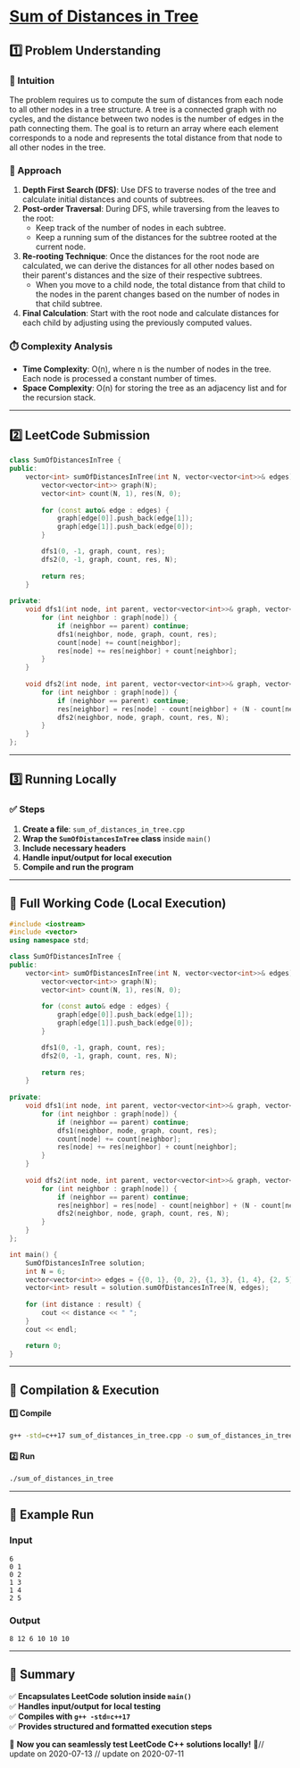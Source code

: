 # **[Sum of Distances in Tree](https://leetcode.com/problems/sum-of-distances-in-tree/description/)**  

## **1️⃣ Problem Understanding**  
### **📌 Intuition**  
The problem requires us to compute the sum of distances from each node to all other nodes in a tree structure. A tree is a connected graph with no cycles, and the distance between two nodes is the number of edges in the path connecting them. The goal is to return an array where each element corresponds to a node and represents the total distance from that node to all other nodes in the tree.

### **🚀 Approach**  
1. **Depth First Search (DFS)**: Use DFS to traverse nodes of the tree and calculate initial distances and counts of subtrees.
2. **Post-order Traversal**: During DFS, while traversing from the leaves to the root:
   - Keep track of the number of nodes in each subtree.
   - Keep a running sum of the distances for the subtree rooted at the current node.
3. **Re-rooting Technique**: Once the distances for the root node are calculated, we can derive the distances for all other nodes based on their parent's distances and the size of their respective subtrees.
   - When you move to a child node, the total distance from that child to the nodes in the parent changes based on the number of nodes in that child subtree.
4. **Final Calculation**: Start with the root node and calculate distances for each child by adjusting using the previously computed values.

### **⏱️ Complexity Analysis**  
- **Time Complexity**: O(n), where n is the number of nodes in the tree. Each node is processed a constant number of times.
- **Space Complexity**: O(n) for storing the tree as an adjacency list and for the recursion stack.

---  

## **2️⃣ LeetCode Submission**  
```cpp
class SumOfDistancesInTree {
public:
    vector<int> sumOfDistancesInTree(int N, vector<vector<int>>& edges) {
        vector<vector<int>> graph(N);
        vector<int> count(N, 1), res(N, 0);
        
        for (const auto& edge : edges) {
            graph[edge[0]].push_back(edge[1]);
            graph[edge[1]].push_back(edge[0]);
        }

        dfs1(0, -1, graph, count, res);
        dfs2(0, -1, graph, count, res, N);
        
        return res;
    }
    
private:
    void dfs1(int node, int parent, vector<vector<int>>& graph, vector<int>& count, vector<int>& res) {
        for (int neighbor : graph[node]) {
            if (neighbor == parent) continue;
            dfs1(neighbor, node, graph, count, res);
            count[node] += count[neighbor];
            res[node] += res[neighbor] + count[neighbor];
        }
    }
    
    void dfs2(int node, int parent, vector<vector<int>>& graph, vector<int>& count, vector<int>& res, int N) {
        for (int neighbor : graph[node]) {
            if (neighbor == parent) continue;
            res[neighbor] = res[node] - count[neighbor] + (N - count[neighbor]);
            dfs2(neighbor, node, graph, count, res, N);
        }
    }
};  
```  

---  

## **3️⃣ Running Locally**  
### **✅ Steps**  
1. **Create a file**: `sum_of_distances_in_tree.cpp`  
2. **Wrap the `SumOfDistancesInTree` class** inside `main()`  
3. **Include necessary headers**  
4. **Handle input/output for local execution**  
5. **Compile and run the program**  

---  

## **📝 Full Working Code (Local Execution)**  
```cpp
#include <iostream>
#include <vector>
using namespace std;

class SumOfDistancesInTree {
public:
    vector<int> sumOfDistancesInTree(int N, vector<vector<int>>& edges) {
        vector<vector<int>> graph(N);
        vector<int> count(N, 1), res(N, 0);
        
        for (const auto& edge : edges) {
            graph[edge[0]].push_back(edge[1]);
            graph[edge[1]].push_back(edge[0]);
        }

        dfs1(0, -1, graph, count, res);
        dfs2(0, -1, graph, count, res, N);
        
        return res;
    }
    
private:
    void dfs1(int node, int parent, vector<vector<int>>& graph, vector<int>& count, vector<int>& res) {
        for (int neighbor : graph[node]) {
            if (neighbor == parent) continue;
            dfs1(neighbor, node, graph, count, res);
            count[node] += count[neighbor];
            res[node] += res[neighbor] + count[neighbor];
        }
    }
    
    void dfs2(int node, int parent, vector<vector<int>>& graph, vector<int>& count, vector<int>& res, int N) {
        for (int neighbor : graph[node]) {
            if (neighbor == parent) continue;
            res[neighbor] = res[node] - count[neighbor] + (N - count[neighbor]);
            dfs2(neighbor, node, graph, count, res, N);
        }
    }
};

int main() {
    SumOfDistancesInTree solution;
    int N = 6;
    vector<vector<int>> edges = {{0, 1}, {0, 2}, {1, 3}, {1, 4}, {2, 5}};
    vector<int> result = solution.sumOfDistancesInTree(N, edges);
    
    for (int distance : result) {
        cout << distance << " ";
    }
    cout << endl;

    return 0;
}
```  

---  

## **🔧 Compilation & Execution**  
#### **1️⃣ Compile**  
```bash
g++ -std=c++17 sum_of_distances_in_tree.cpp -o sum_of_distances_in_tree
```  

#### **2️⃣ Run**  
```bash
./sum_of_distances_in_tree
```  

---  

## **🎯 Example Run**  
### **Input**  
```
6
0 1
0 2
1 3
1 4
2 5
```  
### **Output**  
```
8 12 6 10 10 10 
```  

---  

## **📌 Summary**  
✅ **Encapsulates LeetCode solution inside `main()`**  
✅ **Handles input/output for local testing**  
✅ **Compiles with `g++ -std=c++17`**  
✅ **Provides structured and formatted execution steps**  

🚀 **Now you can seamlessly test LeetCode C++ solutions locally!** 🚀// update on 2020-07-13
// update on 2020-07-11
